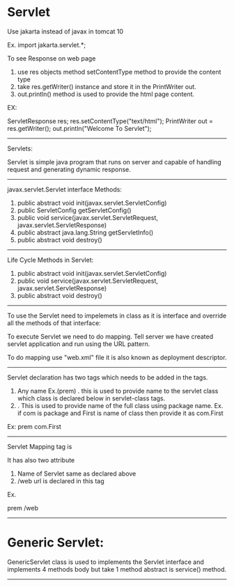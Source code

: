 # Servlet

Use jakarta instead of javax in tomcat 10

Ex. 
import jakarta.servlet.*;

To see Response on web page 

1. use res objects method setContentType method to provide the content type
2. take res.getWriter() instance and store it in the PrintWriter out.
3. out.println() method is used to provide the html page content.

EX:

ServletResponse res;
res.setContentType("text/html");
PrintWriter out = res.getWriter();
out.println("Welcome To Servlet");

------------------------------------------------

Servlets:

Servlet is simple java program that runs on server and capable of handling request and generating dynamic response.

------------------------------------------------

javax.servlet.Servlet interface Methods:

1. public abstract void init(javax.servlet.ServletConfig)
2. public ServletConfig getServletConfig()
3. public void service(javax.servlet.ServletRequest, javax.servlet.ServletResponse)
4. public abstract java.lang.String getServletInfo()
5. public abstract void destroy()

------------------------------------------------

Life Cycle Methods in Servlet:

1. public abstract void init(javax.servlet.ServletConfig)
3. public void service(javax.servlet.ServletRequest, javax.servlet.ServletResponse)
5. public abstract void destroy()

------------------------------------------------

To use the Servlet need to impelemets in class as it is interface and override all the methods of that interface:

To execute Servlet we need to do mapping. Tell server we have created servlet application and run using the URL pattern.

To do mapping use "web.xml" file it is also known as deployment descriptor.

------------------------------------------------
Servlet declaration has two tags which needs to be added in the <servlet></servlet> tags.
1. <servlet-name> Any name Ex.(prem) </servlet-name> . this is used to provide name to the servlet class which class is declared below in servlet-class tags.  
2. <servlet-class></servlet-class> . This is used to provide name of the full class using package name. Ex. if com is package and First is name of class then provide it as <servlet-class>com.First</servlet-class>

Ex:
<servlet>
	<servlet-name>prem</servlet-name>
	<servlet-class>com.First</servlet-class>
</servlet>

------------------------------------------------

Servlet Mapping tag is <servlet-mapping></servlet-mapping>

It has also two attribute
1. <servlet-name>Name of Servlet same as declared above</servlet-name>
2. <url-pattern>/web</url-pattern> url is declared in this tag

Ex.

<servlet-mapping>
	<servlet-name>prem</servlet-name>
	<url-pattern>/web</url-pattern>
</servlet-mapping>

------------------------------------------------

# Generic Servlet:

GenericServlet class is used to implements the Servlet interface and implements 4 methods body but take 1 method abstract is service() method.

------------------------------------------------
